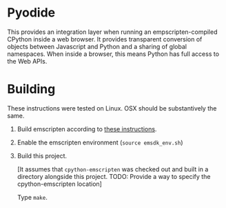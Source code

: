 # Pyodide

This provides an integration layer when running an empscripten-compiled CPython
inside a web browser. It provides transparent conversion of objects between
Javascript and Python and a sharing of global namespaces. When inside a browser,
this means Python has full access to the Web APIs.

# Building

These instructions were tested on Linux. OSX should be substantively the same.

1. Build emscripten according to [these
   instructions](https://developer.mozilla.org/en-US/docs/WebAssembly/C_to_wasm).

2. Enable the emscripten environment (`source emsdk_env.sh`)

3. Build this project.

   [It assumes that `cpython-emscripten` was checked out and built in a
   directory alongside this project. TODO: Provide a way to specify the
   cpython-emscripten location]

   Type `make`.
